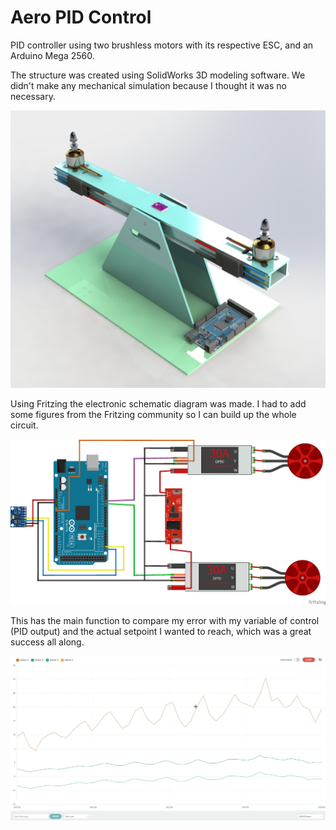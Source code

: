 # Aero PID Control

PID controller using two brushless motors with its respective ESC, and an Arduino Mega 2560.

The structure was created using SolidWorks 3D modeling software. We didn't make any mechanical simulation because I thought it was no necessary.

![structure](img/render.png)

Using Fritzing the electronic schematic diagram was made. I had to add some figures from the Fritzing community so I can build up the whole circuit.

![schematic](img/schematic.png)

This has the main function to compare my error with my variable of control (PID output) and the actual setpoint I wanted to reach, which was a great success all along.

![plot](img/plot.png)